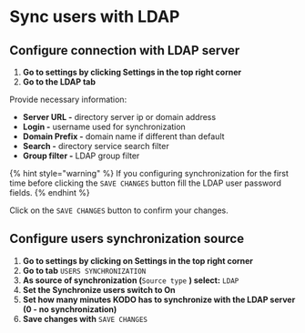 # Sync users with LDAP

## Configure connection with LDAP server

1. **Go to settings by clicking Settings in the top right corner**
2. **Go to the LDAP tab**

Provide necessary information:

* **Server URL -** directory server ip or domain address
* **Login -** username used for synchronization
* **Domain Prefix -** domain name if different than default
* **Search -** directory service search filter
* **Group filter -** LDAP group filter

{% hint style="warning" %}
If you configuring synchronization for the first time before clicking the `SAVE CHANGES` button fill the LDAP user password fields.
{% endhint %}

Click on the `SAVE CHANGES` button to confirm your changes.

## Configure users synchronization source

1. **Go to settings by clicking on Settings in the top right corner**
2. **Go to tab** `USERS SYNCHRONIZATION`
3. **As source of synchronization \(**`Source type` **\) select:** `LDAP`
4. **Set the Synchronize users switch to On**
5. **Set how many minutes KODO has to synchronize with the LDAP server  \(0 - no synchronization\)**
6. **Save changes with** `SAVE CHANGES`

